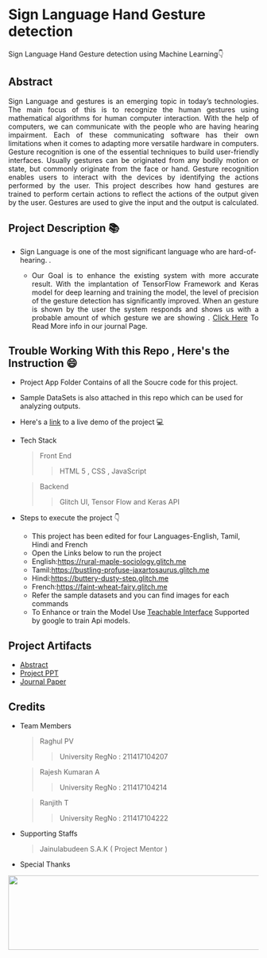 # Sign Language Hand Gesture detection 
Sign Language Hand Gesture detection using Machine Learning👇
## Abstract
<p align="justify">
  Sign Language and gestures is an emerging topic in today’s technologies. The main focus of this is to recognize the human gestures using mathematical algorithms for human computer interaction. With the help of computers, we can communicate with the people who are having hearing impairment. Each of these communicating software has their own limitations when it comes to adapting more versatile hardware in computers. Gesture recognition is one of the essential techniques to build user-friendly interfaces. Usually gestures can be originated from any bodily motion or state, but commonly originate from the face or hand. Gesture recognition enables users to interact with the devices by identifying the actions performed by the user. This project describes how hand gestures are trained to perform certain actions to reflect the actions of the output given by the user. Gestures are used to give the input and the output is calculated. 
</p>

## Project Description 📚
 - Sign Language is one of the most significant language who are hard-of-hearing.
.
     - <p align="justify">
           Our Goal is to enhance the existing system with more accurate result. With the implantation of TensorFlow Framework and Keras model for deep learning and training the model, the level of precision of the gesture detection has significantly improved. When an gesture is shown by the user the system responds and shows us with a probable amount of which gesture we are showing . <a href="http://ijsart.com/Home/IssueDetail/48859">Click Here</a> To Read More info in our journal Page.
        </p>

## Trouble Working With this Repo , Here's the Instruction 😄

- Project App Folder Contains of all the Soucre code for this project.
- Sample DataSets is also attached in this repo which can be used for analyzing outputs.
- Here's a [link](https://rural-maple-sociology.glitch.me) to a live demo of the project 💻
- Tech Stack 
  >Front End
  >>HTML 5 , CSS , JavaScript
  
  >Backend 
  >> Glitch UI, Tensor Flow  and Keras API

- Steps to execute the project 👇
  - This project has been edited for four Languages-English, Tamil, Hindi and French
  - Open the Links below to run the project
  - English:https://rural-maple-sociology.glitch.me
  - Tamil:https://bustling-profuse-jaxartosaurus.glitch.me
  - Hindi:https://buttery-dusty-step.glitch.me
  - French:https://faint-wheat-fairy.glitch.me
  - Refer the sample datasets and you can find images for each commands
  - To Enhance or train the Model Use [Teachable Interface](https://teachablemachine.withgoogle.com/) Supported by google to train Api models.

## Project Artifacts

- [Abstract]()
- [Project PPT]()
- <a href="http://ijsart.com/Home/IssueDetail/48859">Journal Paper</a>


## Credits

* Team Members
  > Raghul PV 
  >> University RegNo : 211417104207
  
  > Rajesh Kumaran A
  >> University RegNo : 211417104214
  
  > Ranjith T
  >> University RegNo : 211417104222
  
* Supporting Staffs 
  > Jainulabudeen S.A.K ( Project Mentor )

* Special Thanks <br/>
<p align="center">
  <img width="600" height="150" src="https://user-images.githubusercontent.com/42842987/121531150-c8fec680-ca1b-11eb-8e14-c46ebc755e83.png">
</p>

